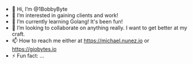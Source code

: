 - 👋 Hi, I’m @1BobbyByte
- 👀 I’m interested in gaining clients and work!
- 🌱 I’m currently learning Golang! It's been fun!
- 💞️ I’m looking to collaborate on anything really. I want to get better at my craft.
- 📫 How to reach me either at https://michael.nunez.io or https://giobytes.io
- ⚡ Fun fact: ...

<!---
NunezAtGioBytes/NunezAtGioBytes is a ✨ special ✨ repository because its `README.md` (this file) appears on your GitHub profile.
You can click the Preview link to take a look at your changes.
--->
